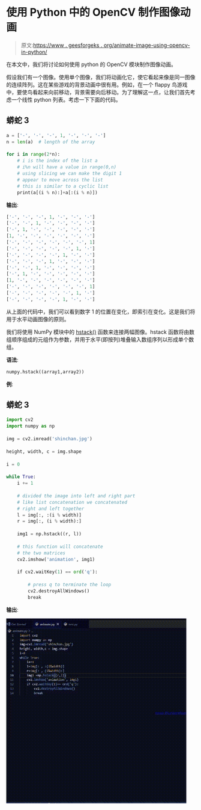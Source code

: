 # 使用 Python 中的 OpenCV 制作图像动画

> 原文:[https://www . geesforgeks . org/animate-image-using-opencv-in-python/](https://www.geeksforgeeks.org/animate-image-using-opencv-in-python/)

在本文中，我们将讨论如何使用 python 的 OpenCV 模块制作图像动画。

假设我们有一个图像。使用单个图像，我们将动画化它，使它看起来像是同一图像的连续阵列。这在某些游戏的背景动画中很有用。例如，在一个 flappy 鸟游戏中，要使鸟看起来向前移动，背景需要向后移动。为了理解这一点，让我们首先考虑一个线性 python 列表。考虑一下下面的代码。

## 蟒蛇 3

```py
a = ['-', '-', '-', 1, '-', '-', '-']
n = len(a)  # length of the array

for i in range(2*n):
    # i is the index of the list a
    # i%n will have a value in range(0,n)
    # using slicing we can make the digit 1
    # appear to move across the list
    # this is similar to a cyclic list
    print(a[(i % n):]+a[:(i % n)])
```

**输出**:

```py
['-', '-', '-', 1, '-', '-', '-']
['-', '-', 1, '-', '-', '-', '-']
['-', 1, '-', '-', '-', '-', '-']
[1, '-', '-', '-', '-', '-', '-']
['-', '-', '-', '-', '-', '-', 1]
['-', '-', '-', '-', '-', 1, '-']
['-', '-', '-', '-', 1, '-', '-']
['-', '-', '-', 1, '-', '-', '-']
['-', '-', 1, '-', '-', '-', '-']
['-', 1, '-', '-', '-', '-', '-']
[1, '-', '-', '-', '-', '-', '-']
['-', '-', '-', '-', '-', '-', 1]
['-', '-', '-', '-', '-', 1, '-']
['-', '-', '-', '-', 1, '-', '-']
```

从上面的代码中，我们可以看到数字 1 的位置在变化，即索引在变化。这是我们将用于水平动画图像的原则。

我们将使用 NumPy 模块中的 [hstack()](https://www.geeksforgeeks.org/numpy-hstack-in-python/) 函数来连接两幅图像。hstack 函数将由数组顺序组成的元组作为参数，并用于水平(即按列)堆叠输入数组序列以形成单个数组。

**语法**:

```py
numpy.hstack((array1,array2))
```

**例**:

## 蟒蛇 3

```py
import cv2
import numpy as np

img = cv2.imread('shinchan.jpg')

height, width, c = img.shape

i = 0

while True:
    i += 1

    # divided the image into left and right part
    # like list concatenation we concatenated
    # right and left together
    l = img[:, :(i % width)]
    r = img[:, (i % width):]

    img1 = np.hstack((r, l))

    # this function will concatenate
    # the two matrices
    cv2.imshow('animation', img1)

    if cv2.waitKey(1) == ord('q'):

        # press q to terminate the loop
        cv2.destroyAllWindows()
        break
```

**输出**:

![](img/65b0d5b87f1dc444da81bb1c1f98a5d4.png)